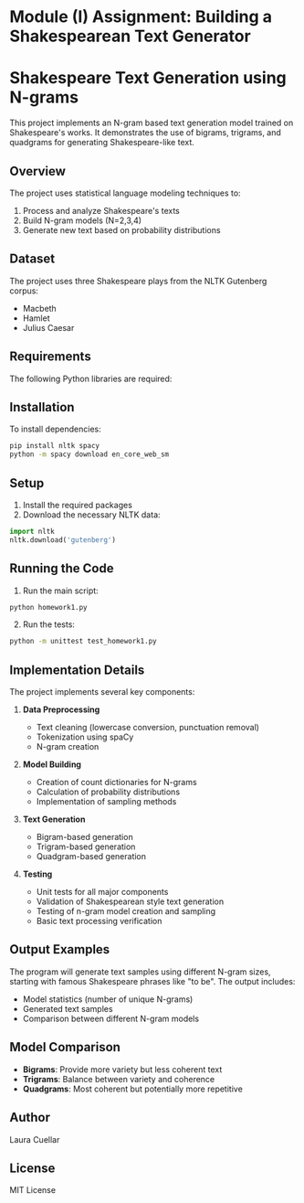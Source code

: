 # Module (I) Assignment: Building a Shakespearean Text Generator


# Shakespeare Text Generation using N-grams

This project implements an N-gram based text generation model trained on Shakespeare's works. It demonstrates the use of bigrams, trigrams, and quadgrams for generating Shakespeare-like text.

## Overview

The project uses statistical language modeling techniques to:
1. Process and analyze Shakespeare's texts
2. Build N-gram models (N=2,3,4)
3. Generate new text based on probability distributions

## Dataset

The project uses three Shakespeare plays from the NLTK Gutenberg corpus:
- Macbeth
- Hamlet
- Julius Caesar

## Requirements

The following Python libraries are required:

## Installation

To install dependencies:
```bash
pip install nltk spacy
python -m spacy download en_core_web_sm
```

## Setup

1. Install the required packages
2. Download the necessary NLTK data:
```python
import nltk
nltk.download('gutenberg')
```

## Running the Code

1. Run the main script:
```bash
python homework1.py
```

2. Run the tests:
```bash
python -m unittest test_homework1.py
```

## Implementation Details

The project implements several key components:

1. **Data Preprocessing**
   - Text cleaning (lowercase conversion, punctuation removal)
   - Tokenization using spaCy
   - N-gram creation

2. **Model Building**
   - Creation of count dictionaries for N-grams
   - Calculation of probability distributions
   - Implementation of sampling methods

3. **Text Generation**
   - Bigram-based generation
   - Trigram-based generation
   - Quadgram-based generation

4. **Testing**
   - Unit tests for all major components
   - Validation of Shakespearean style text generation
   - Testing of n-gram model creation and sampling
   - Basic text processing verification

## Output Examples

The program will generate text samples using different N-gram sizes, starting with famous Shakespeare phrases like "to be". The output includes:
- Model statistics (number of unique N-grams)
- Generated text samples
- Comparison between different N-gram models

## Model Comparison

- **Bigrams**: Provide more variety but less coherent text
- **Trigrams**: Balance between variety and coherence
- **Quadgrams**: Most coherent but potentially more repetitive

## Author

Laura Cuellar

## License

MIT License 